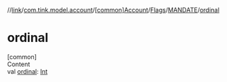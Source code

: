 //[link](../../../../index.md)/[com.tink.model.account](../../../index.md)/[[common]Account](../../index.md)/[Flags](../index.md)/[MANDATE](index.md)/[ordinal](ordinal.md)



# ordinal  
[common]  
Content  
val [ordinal](ordinal.md): [Int](https://kotlinlang.org/api/latest/jvm/stdlib/kotlin/-int/index.html)  



